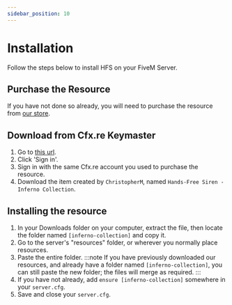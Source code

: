 ```yaml
---
sidebar_position: 10
---
```


# Installation

Follow the steps below to install HFS on your FiveM Server.

## Purchase the Resource
If you have not done so already, you will need to purchase the resource from [our store](https://store.inferno-collection.com/).

## Download from Cfx.re Keymaster
1. Go to [this url](https://portal.cfx.re/assets/granted-assets?search=Inferno+Collection).
2. Click 'Sign in'.
3. Sign in with the same Cfx.re account you used to purchase the resource.
4. Download the item created by `ChristopherM`, named `Hands-Free Siren - Inferno Collection`.

## Installing the resource
1. In your Downloads folder on your computer, extract the file, then locate the folder named `[inferno-collection]` and copy it.
2. Go to the server's "resources" folder, or wherever you normally place resources.
3. Paste the entire folder.
   :::note
   If you have previously downloaded our resources, and already have a folder named `[inferno-collection]`, you can still paste the new folder; the files will merge as required.
   :::
4. If you have not already, add `ensure [inferno-collection]` somewhere in your `server.cfg`.
5. Save and close your `server.cfg`.
